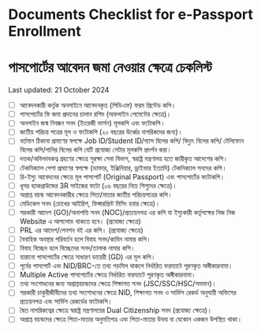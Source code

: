 
# Documents Checklist for e-Passport Enrollment

# পাসপোর্টের আবেদন জমা নেওয়ার ক্ষেত্রে চেকলিস্ট
Last updated: 21 October 2024

- [ ] আবেদনকারী কর্তৃক অনলাইনে আবেদনকৃত (পিডিএফ) ফরম প্রিন্টেড কপি।
- [ ] পাসপোর্টের ফি জমা প্রদানের চালান রশিদ (অফলাইন পেমেন্টের ক্ষেত্রে)।
- [ ] অনলাইন জন্ম নিবন্ধন সনদ (ইংরেজী ভার্সন) মূলকপি এবং ফটোকপি।
- [ ] জাতীয় পরিচয় পত্রের মূল ও ফটোকপি (২০ বছরের উর্ধ্বের নাগরিকদের জন্য)।
- [ ] বর্তমান ঠিকানা প্রমাণের স্বপক্ষে Job ID/Student ID/গ্যাস বিলের কপি/ বিদ্যুৎ বিলের কপি/ টেলিফোন বিলের কপি/পানির বিলের কপি যেটি প্রযোজ্য সেটার মূলকপি প্রদর্শন করা।
- [ ] দত্তক/অভিভাবকত্ব গ্রহণের ক্ষেত্রে সুরক্ষা সেবা বিভাগ, স্বরাষ্ট্র মন্ত্রণালয় হতে জারীকৃত আদেশের কপি।
- [ ] টেকনিক্যাল পেশা প্রমাণের স্বপক্ষে (ডাক্তার, ইঞ্জিনিয়ার, ড্রাইভার ইত্যাদি) টেকনিক্যাল সনদের কপি।
- [ ] রি-ইস্যু আবেদনের ক্ষেত্রে মূল পাসপোর্ট (Original Passport) এবং পাসপোর্টের ফটোকপি।
- [ ] ধূসর ব্যাকগ্রাউন্ডের 3R সাইজের ফটো (০৬ বছরের নিচে শিশুদের ক্ষেত্রে)।
- [ ] অপ্রাপ্ত বয়স্ক আবেদনকারীর ক্ষেত্রে পিতা/মাতার জাতীয় পরিচয়পত্রের কপি।
- [ ] মেডিকেল সনদ (চোখের আইরিশ, ফিঙ্গারপ্রিন্ট মিসিং হবার ক্ষেত্রে)।
- [ ] সরকারী আদেশ (GO)/অনাপত্তি সনদ (NOC)/প্রত্যয়নপত্র এর কপি যা ইস্যুকারী কর্তৃপক্ষের নিজ নিজ Website এ আপলোড থাকতে হবে। (প্রযোজ্য ক্ষেত্রে)
- [ ] PRL এর আদেশ/পেনশন বই এর কপি। (প্রযোজ্য ক্ষেত্রে)
- [ ] বৈবাহিক অবস্থার পরিবর্তন হলে বিবাহ সনদ/কাবিন নামার কপি।
- [ ] বিবাহ বিচ্ছেদ হলে বিচ্ছেদের সনদ/তালাক নামার কপি।
- [ ] হারানো পাসপোর্টের ক্ষেত্রে সাধারণ ডায়েরী (GD) এর মূল কপি।
- [ ] পূর্বের পাসপোর্ট এবং NID/BRC-তে তথ্য গড়মিল থাকলে নির্ধারিত ফরম্যাটে পূরণকৃত অঙ্গীকারনামা।
- [ ] Multiple Active পাসপোর্টের ক্ষেত্রে নির্ধারিত ফরম্যাটে পূরণকৃত অঙ্গীকারনামা।
- [ ] তথ্য সংশোধনের জন্য অপ্রাপ্তবয়স্কদের ক্ষেত্রে শিক্ষাগত সনদ (JSC/SSC/HSC/সমমান)।
- [ ] সরকারী চাকুরীজীবীদের তথ্য সংশোধনের ক্ষেত্রে NID, শিক্ষাগত সনদ ও সার্ভিস রেকর্ড অনুযায়ী অফিসের প্রত্যয়নপত্র এবং সার্ভিস রেকর্ডের ফটোকপি।
- [ ] দ্বৈত নাগরিকত্বের ক্ষেত্রে স্বরাষ্ট্র মন্ত্রণালয়ের Dual Citizenship সনদ (প্রযোজ্য ক্ষেত্রে)।
- [ ] অপ্রাপ্ত বয়স্কদের ক্ষেত্রে পিতা-মাতার অনুমতিপত্র এবং পিতা-মাতার উভয় বা যেকোন একজন উপস্থিত থাকা।